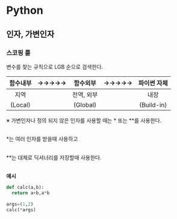 # Python

## 인자, 가변인자

### 스코핑 룰

변수를 찾는 규칙으로 LGB 순으로 검색한다.

| 함수내부 | →→→→→ |  함수외부  | →→→→→ | 파이썬 자체 |
| :------: | :---: | :--------: | :---: | :---------: |
|   지역   |       | 전역, 외부 |       |    내장     |
| (Local)  |       |  (Global)  |       | (Build-in)  |



※ 가변인자나 정의 되지 않은 인자를 사용할 때는 * 또는 **를 사용한다.  
##
*는 여러 인자를 받을때 사용하고  
##
**는 대체로 딕셔너리를 저장할때 사용한다.  
##

**예시**
``` python
def calc(a,b):
  return a+b,a*b
  
args=(1,2)
calc(*args)
```
